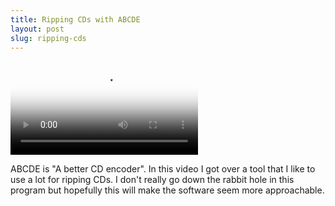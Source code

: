 ```yaml
---
title: Ripping CDs with ABCDE
layout: post
slug: ripping-cds
---
```

<video controls poster="https://archive.org/download/arthurreeder-abcde/abcde.jpg">
	<source src="https://archive.org/download/arthurreeder-abcde/abcde-med.webm" type="video/webm">
</video>

ABCDE is "A better CD encoder". In this video I got over a tool that I like to use a lot for ripping CDs. I don't really go down the rabbit hole in this program but hopefully this will make the software seem more approachable.
